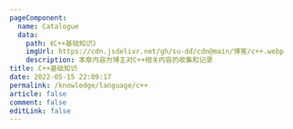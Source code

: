 ```yaml
---
pageComponent:
  name: Catalogue
  data:
    path: 《C++基础知识》
    imgUrl: https://cdn.jsdelivr.net/gh/su-dd/cdn@main/博客/c++.webp
    description: 本章内容为博主对C++相关内容的收集和记录
title: C++基础知识
date: 2022-05-15 22:09:17
permalink: /knowledge/language/c++
article: false
comment: false
editLink: false
---
```

